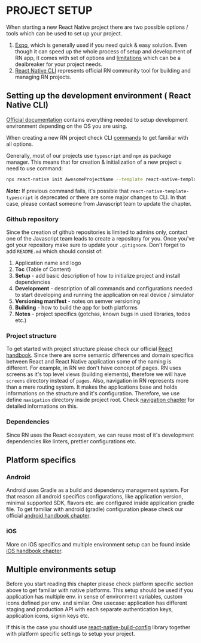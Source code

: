 # PROJECT SETUP

When starting a new React Native project there are two possible options / tools which can be used to set up your project.

 1. [Expo](https://expo.io/), which is generally used if you need quick & easy solution. Even though it can speed up the whole process of setup and development of RN app, it comes with set of options and [limitations](https://docs.expo.io/introduction/why-not-expo/) which can be a dealbreaker for your project needs.
 2. [React Native CLI](https://github.com/react-native-community/cli) represents official RN community tool for building and managing RN projects.


## Setting up the development environment ( React Native CLI)

[Official documentation](https://reactnative.dev/docs/environment-setup) contains everything needed to setup development environment depending on the OS you are using.

When creating a new RN project check CLI [commands](https://github.com/react-native-community/cli/blob/master/docs/commands.md) to get familiar with all options.

Generally, most of our projects use `typescript` and `npm` as package manager. This means that for creation & initialization of a new project u need to use command:

````sh
npx react-native init AwesomeProjectName --template react-native-template-typescript --npm
````

***Note:*** If previous command fails, it's possible that `react-native-template-typescript` is deprecated or there are some major changes to CLI. In that case, please contact someone from Javascript team to update the chapter.

### Github repository
Since the creation of github repositories is limited to admins only, contact one of the Javascript team leads to create a repository for you.
Once you've got your repository make sure to update your `.gitignore`.
Don't forget to add `README.md` which should consist of:

 1. Application name and logo
 2. **Toc** (Table of Content)
 3. **Setup** - add basic description of how to initialize project and install dependencies
 4. **Development** - description of all commands and configurations needed to start developing and running the application on real device / simulator
 5. **Versioning manifest** - notes on semver versioning
 6. **Building** - how to build the app for both platforms
 7. **Notes** - project specifics (gotchas, known bugs in used libraries, todos etc.)

### Project structure

To get started with project structure please check our official [React handbook](https://infinum.com/handbook/books/frontend/javascript/react).
Since there are some semantic differences and domain specifics between React and React Native application some of the naming is different.
For example, in RN we don't have concept of pages. RN uses screens as it's top level views (building elements), therefore we will have `screens` directory instead of `pages`.
Also, navigation in RN represents more than a mere routing system. It makes the applications base and holds informations on the structure and it's configuration. Therefore, we use define `navigation` directory inside project root. Check [navigation chapter](todo) for detailed informations on this.

### Dependencies

Since RN uses the React ecosystem, we can reuse most of it's development dependencies like linters, prettier configurations etc.


## Platform specifics

### Android
Android uses Gradle as a build and dependency management system. For that reason all android specifics configurations, like application version, minimal supported SDK, flavors etc. are configured inside application gradle file.
To get familiar with android (gradle) configuration please check our official [android handbook chapter](https://infinum.com/handbook/books/android/project-structure/gradle-build-system).

### iOS

More on iOS specifics and multiple environment setup can be found inside [iOS handbook chapter](https://infinum.com/handbook/books/ios/project-flow/custom-xcconfigs).

## Multiple environments setup

Before you start reading this chapter please check platform specific section above to get familiar with native platforms.
This setup should be used if you application has multiple env. in sense of environment variables, custom icons defined per env. and similar. One usecase: application has different staging and production API with each separate authentication keys, application icons, signin keys etc.

If this is the case you should use [react-native-build-config](https://github.com/ismaeldcom/react-native-build-config) library together with platform specific settings to setup your project.